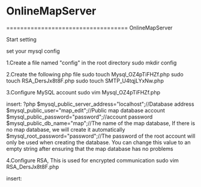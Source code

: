 # OnlineMapServer
===================================
OnlineMapServer

Start setting

set your mysql config

1.Create a file named "config" in the root directory 
sudo mkdir config

2.Create the following php file
sudo touch Mysql_OZ4pTiFHZf.php
sudo touch RSA_DersJx8t8F.php
sudo touch SMTP_U4tqjLYxNw.php

3.Configure MySQL account
sudo vim Mysql_OZ4pTiFHZf.php

insert:
?php
$mysql_public_server_address="localhost";//Database address
$mysql_public_user="map_edit";//Public map database account
$mysql_public_password="password";//account password
$mysql_public_db_name="map";//The name of the map database, If there is no map database, we will create it automatically
$mysql_root_password="password";//The password of the root account will only be used when creating the database. You can change this value to an empty string after ensuring that the map database has no problems

4.Configure RSA, This is used for encrypted communication
sudo vim RSA_DersJx8t8F.php

insert:
<?php
define("RSA_public","-----BEGIN PUBLIC KEY----------END PUBLIC KEY-----");//Type your public key here
define("RSA_private","-----BEGIN PRIVATE KEY----------END PRIVATE KEY-----");//Type your private key here

5.Configure SMTP, This is for user registration
sudo vim SMTP_U4tqjLYxNw.php

insert:
<?php
$licenseCodePOP3='';//Type the POP3 code of your email address
$licenseCodeIMAP='';//Type the IMAP code of your email address

6.Windows please Run start.bat, Linux please Run start.sh

7.If "... All Done" is displayed on the terminal, it means the online map service has been started

